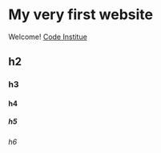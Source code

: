 # My very first website

Welcome! [Code Institue](https://codinstitute.net)

## h2
### h3
#### h4
##### h5
###### h6

